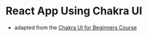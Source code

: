 # React App Using Chakra UI
- adapted from the [Chakra UI for Beginners Course](https://www.chakrauiforbeginners.com/)